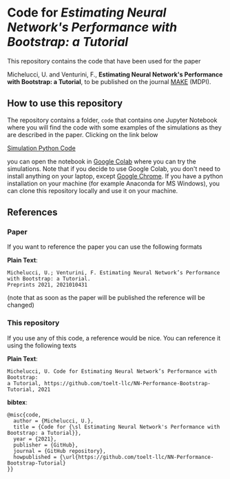 # Code for _Estimating Neural Network's Performance with Bootstrap: a Tutorial_

This repository contains the code that have been used for the paper 

Michelucci, U. and Venturini, F., **Estimating Neural Network's Performance with Bootstrap: a Tutorial**, to be published on the journal [MAKE](https://www.mdpi.com/journal/make) (MDPI).

## How to use this repository

The repository contains a folder, ```code``` that contains one Jupyter Notebook where you will find the code with some examples of the simulations as they are described in the paper. Clicking on the link below

[Simulation Python Code](http://colab.research.google.com/github/toelt-llc/NN-Performance-Bootstrap-Tutorial/blob/main/code/Tutorial%20Resampling%20with%20NN.ipynb)

you can open the notebook in [Google Colab](https://colab.research.google.com) where you can try the simulations. Note that if you decide to use Google Colab, you don't need to install anything on your laptop, except [Google Chrome](https://www.google.com/chrome/?brand=FHFK&gclid=CjwKCAiAouD_BRBIEiwALhJH6JKt7h3q1IjeBhWPLfJXed4YSZ9qqVwIo8DfPTp5j4PNM1hRPUeaPhoCnXoQAvD_BwE&gclsrc=aw.ds). If you have a python installation on your machine (for example Anaconda for MS Windows), you can clone this repository locally and use it on your machine.

## References

### Paper

If you want to reference the paper you can use the following formats

**Plain Text**: 

    Michelucci, U.; Venturini, F. Estimating Neural Network’s Performance with Bootstrap: a Tutorial. 
    Preprints 2021, 2021010431 
    
(note that as soon as the paper will be published the reference will be changed)



### This repository

If you use any of this code, a reference would be nice. You can reference it using the following texts

**Plain Text**: 
    
    Michelucci, U. Code for Estimating Neural Network’s Performance with Bootstrap: 
    a Tutorial, https://github.com/toelt-llc/NN-Performance-Bootstrap-Tutorial, 2021

**bibtex**:

    @misc{code,
      author = {Michelucci, U.},
      title = {Code for {\sl Estimating Neural Network's Performance with Bootstrap: a Tutorial}},
      year = {2021},
      publisher = {GitHub},
      journal = {GitHub repository},
      howpublished = {\url{https://github.com/toelt-llc/NN-Performance-Bootstrap-Tutorial}
    }}
